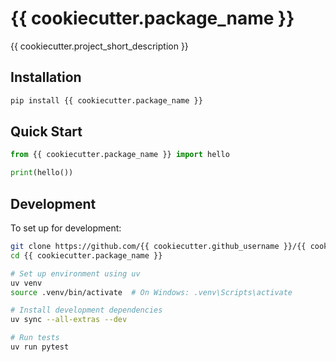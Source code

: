 # {{ cookiecutter.package_name }}

{{ cookiecutter.project_short_description }}

## Installation

```bash
pip install {{ cookiecutter.package_name }}
```

## Quick Start

```python
from {{ cookiecutter.package_name }} import hello

print(hello())
```

## Development

To set up for development:

```bash
git clone https://github.com/{{ cookiecutter.github_username }}/{{ cookiecutter.package_name }}.git
cd {{ cookiecutter.package_name }}

# Set up environment using uv
uv venv
source .venv/bin/activate  # On Windows: .venv\Scripts\activate

# Install development dependencies
uv sync --all-extras --dev

# Run tests
uv run pytest
```
